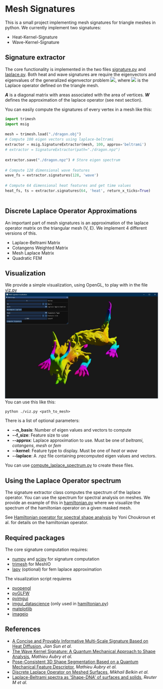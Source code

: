 # Mesh Signatures
This is a small project implementing mesh signatures for triangle meshes in python.
We currently implement two signatures:
- Heat-Kernel-Signature
- Wave-Kernel-Signature

## Signature extractor

The core functionality is implemented in the two files [signature.py](signature.py) and [laplace.py](laplace.py).  Both heat and wave signatures are require the eigenvectors and eigenvalues of the generalized eigenvector problem
<img src="https://render.githubusercontent.com/render/math?math=W\Phi=\lambda A\Phi">, where <img src="https://render.githubusercontent.com/render/math?math=L=A^{-1}W"> is the Laplace operator defined on the triangle mesh. 

***A*** is a diagonal matrix with areas associated with the area of vertices. ***W*** defines the approximation of the laplace operator (see next section).

You can easily compute the signatures of every vertex in a mesh like this:
```python
import trimesh
import msig

mesh = trimesh.load("./dragon.obj")
# Compute 100 eigen vectors using laplace-beltrami
extractor = msig.SignatureExtractor(mesh, 100, approx='beltrami') 
# extractor = SignatureExtractor(path="./dragon.npz")

extractor.save("./dragon.npz") # Store eigen spectrum

# Compute 128 dimensional wave features
wave_fs = extractor.signatures(128, 'wave')

# Compute 64 dimensional heat features and get time values
heat_fs, ts = extractor.signatures(64, 'heat', return_x_ticks=True)
 
```

## Discrete Laplace Operator Approximations

An important part of mesh signatures is an approximation of the laplace operator matrix on the triangular mesh (V, E).
We implement 4 different versions of this.
- Laplace-Beltrami Matrix
- Cotangens Weighted Matrix
- Mesh Laplace Matrix
- Quadratic FEM

## Visualization

We provide a simple visualization, using OpenGL, to play with in the file [viz.py](viz.py)
![Dragon distance vizualization](images/dragon_distance.jpg)
You can use this like this:
```
python ./viz.py <path_to_mesh>
```
There is a list of optional parameters:
- **--n_basis**: Number of eigen values and vectors to compute
- **--f_size**:  Feature size to use
- **--approx**:  Laplace approximation to use. Must be one of *beltrami*, *cotangens*, *mesh* or *fem*
- **--kernel**:  Feature type to display. Must be one of *heat* or *wave* 
- **--laplace**: A .npz file containing precomputed eigen values and vectors. 

You can use [compute_laplace_spectrum.py](compute_laplace_spectrum.py) to create these files.

## Using the Laplace Operator spectrum

The signature extractor class computes the spectrum of the laplace operator. You can use the spectrum for spectral analysis on meshes.
We provide an example of this in [hamiltonian.py](hamiltonian.py) where we visualize the spectrum 
of the hamiltonian operator on a given masked mesh.

See [Hamiltonian operator for spectral shape analysis](http://arxiv.org/abs/1611.01990) by Yoni Choukroun et al. for details on the hamiltonian operator.

## Required packages
The core signature computation requires:
- [numpy](https://numpy.org/s) and [scipy](https://www.scipy.org/) for signature computation
- [trimesh](https://github.com/mikedh/trimesh) for MeshIO
- [lapy](https://github.com/Deep-MI/LaPy) (optional) for fem laplace approximation

The visualization script requieres
- [pyopengl](http://pyopengl.sourceforge.net/)
- [pyGLFW](https://github.com/FlorianRhiem/pyGLFW)
- [pyimgui](https://github.com/swistakm/pyimgui)
- [imgui_datascience](https://github.com/pthom/imgui_datascience) (only used in [hamiltonian.py](hamiltonian.py))
- [matplotlib](https://matplotlib.org/)
- [imageio](https://github.com/imageio/imageio)

## References
- [A Concise and Provably Informative Multi-Scale Signature Based on Heat Diffusion](http://www.lix.polytechnique.fr/~maks/papers/hks.pdf), *Jian Sun et al.*
- [The Wave Kernel Signature: A Quantum Mechanical Approach to Shape Analysis](https://vision.informatik.tu-muenchen.de/_media/spezial/bib/aubry-et-al-4dmod11.pdf), *Mathieu Aubry et al.*
- [Pose-Consistent 3D Shape Segmentation Based on a Quantum Mechanical Feature Descriptor](http://imagine.enpc.fr/~aubrym/projects/wks/texts/2011-3D-shape-segmentation.pdf), *Mathieu Aubry et al.*
- [Discrete Laplace Operator on Meshed Surfaces](http://www.cs.jhu.edu/~misha/Fall09/Belkin08.pdf), *Mikhail Belkin et al.*
- [Laplace-Beltrami spectra as 'Shape-DNA' of surfaces and solids](http://dx.doi.org/10.1016/j.cad.2005.10.011), *Reuter M et al.*